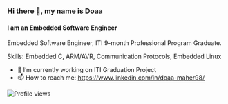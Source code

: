 ### Hi there 👋, my name is Doaa
#### I am an Embedded Software Engineer
Embedded Software Engineer, ITI 9-month Professional Program Graduate.

Skills: Embedded C, ARM/AVR, Communication Protocols, Embedded Linux

- 🔭 I’m currently working on ITI Graduation Project 
- 📫 How to reach me: https://www.linkedin.com/in/doaa-maher98/ 


![Profile views](https://gpvc.arturio.dev/doaa-maher98)  
